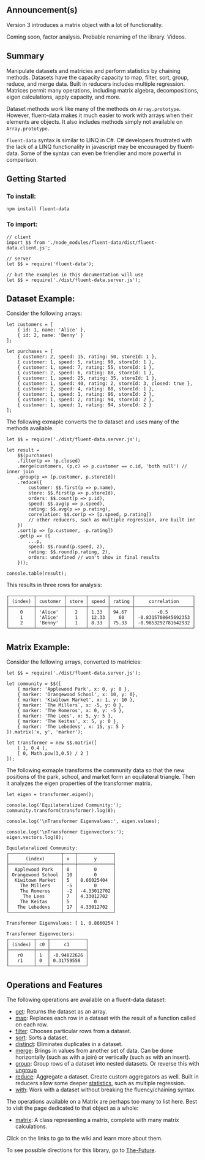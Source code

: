 
## Announcement(s)

Version 3 introduces a matrix object with a lot of functionality.

Coming soon, factor analysis.  Probable renaming of the library.  Videos.

## Summary 

Manipulate datasets and matricies and perform statistics by chaining methods.  Datasets have the capacity capacity to map, filter, sort, group, reduce, and merge data.  Built in reducers includes multiple regression.  Matrices permit many operations, including matrix algebra, decompositions, eigen calculations, apply capacity, and more.

Dataset methods work like many of the methods on `Array.prototype`.  However, fluent-data makes it much easier to work with arrays when their elements are objects.  It also includes methods simply not available on `Array.prototype`.   

`fluent-data` syntax is similar to LINQ in C#.  C# developers frustrated with the lack of a LINQ functionality in javascript may be encouraged by fluent-data.  Some of the syntax can even be friendlier and more powerful in comparison.   

## Getting Started

### To install:

    npm install fluent-data

### To import:

    // client
    import $$ from './node_modules/fluent-data/dist/fluent-data.client.js';

    // server
    let $$ = require('fluent-data');

    // but the examples in this documentation will use
    let $$ = require('./dist/fluent-data.server.js');

## Dataset Example:

Consider the following arrays:

[javascript]: # (id=import)

    let customers = [
        { id: 1, name: 'Alice' },
        { id: 2, name: 'Benny' } 
    ];

    let purchases = [
        { customer: 2, speed: 15, rating: 50, storeId: 1 },
        { customer: 1, speed: 5, rating: 90, storeId: 1 },
        { customer: 1, speed: 7, rating: 55, storeId: 1 },
        { customer: 2, speed: 6, rating: 88, storeId: 1 },
        { customer: 1, speed: 25, rating: 35, storeId: 1 },
        { customer: 1, speed: 40, rating: 2, storeId: 3, closed: true },
        { customer: 2, speed: 4, rating: 88, storeId: 1 },
        { customer: 1, speed: 1, rating: 96, storeId: 2 },
        { customer: 1, speed: 2, rating: 94, storeId: 2 },
        { customer: 1, speed: 1, rating: 94, storeId: 2 }
    ];


[--]: # ()

The following exmaple converts the to dataset and uses many of the methods available.

[javascript]: # (log=true,setup=import)

    let $$ = require('./dist/fluent-data.server.js');

    let result = 
        $$(purchases)
        .filter(p => !p.closed)
        .merge(customers, (p,c) => p.customer == c.id, 'both null') // inner join
        .group(p => [p.customer, p.storeId]) 
        .reduce({
            customer: $$.first(p => p.name),
            store: $$.first(p => p.storeId),
            orders: $$.count(p => p.id), 
            speed: $$.avg(p => p.speed),
            rating: $$.avg(p => p.rating),
            correlation: $$.cor(p => [p.speed, p.rating]) 
            // other reducers, such as multiple regression, are built in!
        })
        .sort(p => [p.customer, -p.rating])
        .get(p => ({
            ...p, 
            speed: $$.round(p.speed, 2),
            rating: $$.round(p.rating, 2),
            orders: undefined // won't show in final results
        }));

    console.table(result);


[--]: # ()

This results in three rows for analysis:

[javascript]: # (output=true)

    ┌─────────┬──────────┬───────┬───────┬────────┬─────────────────────┐
    │ (index) │ customer │ store │ speed │ rating │     correlation     │
    ├─────────┼──────────┼───────┼───────┼────────┼─────────────────────┤
    │    0    │ 'Alice'  │   2   │ 1.33  │ 94.67  │        -0.5         │
    │    1    │ 'Alice'  │   1   │ 12.33 │   60   │ -0.8315708645692353 │
    │    2    │ 'Benny'  │   1   │ 8.33  │ 75.33  │ -0.9853292781642932 │
    └─────────┴──────────┴───────┴───────┴────────┴─────────────────────┘

[--]: # ()

## Matrix Example:

Consider the following arrays, converted to matricies:

[javascript]: # (id=mxImport)

    let $$ = require('./dist/fluent-data.server.js');

    let community = $$([
        { marker: 'Applewood Park', x: 0, y: 0 },
        { marker: 'Orangewood School', x: 10, y: 0},
        { marker: 'Kiwitown Market', x: 1, y: 10 },
        { marker: `The Millers`, x: -5, y: 0 },
        { marker: 'The Romeros', x: 0, y: -5 },
        { marker: 'The Lees', x: 5, y: 5 },
        { marker: 'The Keitas', x: 5, y: 0 },
        { marker: 'The Lebedevs', x: 15, y: 5 }
    ]).matrix('x, y', 'marker');

    let transformer = new $$.matrix([
        [ 1, 0.4 ],
        [ 0, Math.pow(3,0.5) / 2 ]
    ]);


[--]: # ()

The following exmaple transforms the community data so that the new 
positions of the park, school, and market form an equilateral triangle. 
Then it analyzes the eigen properties of the transformer matrix.

[javascript]: # (log=true,setup=mxImport)

    let eigen = transformer.eigen();
    
    console.log('Equilateralized Community:');
    community.transform(transformer).log(8);
    
    console.log('\nTransformer Eigenvalues:', eigen.values);
        
    console.log('\nTransformer Eigenvectors:');
    eigen.vectors.log(8); 


[--]: # ()

[javascript]: # (output=true)

    Equilateralized Community:
    ┌───────────────────┬────┬─────────────┐
    │      (index)      │ x  │      y      │
    ├───────────────────┼────┼─────────────┤
    │  Applewood Park   │ 0  │      0      │
    │ Orangewood School │ 10 │      0      │
    │  Kiwitown Market  │ 5  │ 8.66025404  │
    │    The Millers    │ -5 │      0      │
    │    The Romeros    │ -2 │ -4.33012702 │
    │     The Lees      │ 7  │ 4.33012702  │
    │    The Keitas     │ 5  │      0      │
    │   The Lebedevs    │ 17 │ 4.33012702  │
    └───────────────────┴────┴─────────────┘
    
    Transformer Eigenvalues: [ 1, 0.8660254 ]
    
    Transformer Eigenvectors:
    ┌─────────┬────┬─────────────┐
    │ (index) │ c0 │     c1      │
    ├─────────┼────┼─────────────┤
    │   r0    │ 1  │ -0.94822626 │
    │   r1    │ 0  │ 0.31759558  │
    └─────────┴────┴─────────────┘

[--]: # ()

## Operations and Features

The following operations are available on a fluent-data dataset:

* [get](https://github.com/paulwilcox/fluent-data/wiki/Map-and-Get#Getting): Returns the dataset as an array.
* [map](https://github.com/paulwilcox/fluent-data/wiki/Map-and-Get#Mapping): Replaces each row in a dataset with the result of 
  a function called on each row. 
* [filter](https://github.com/paulwilcox/fluent-data/wiki/Filtering): Chooses particular rows from a dataset. 
* [sort](https://github.com/paulwilcox/fluent-data/wiki/Sorting): Sorts a dataset.  
* [distinct](https://github.com/paulwilcox/fluent-data/wiki/Distinct): Eliminates duplicates in a dataset.
* [merge](https://github.com/paulwilcox/fluent-data/wiki/Merging): Brings in values from another set of data.  Can be done 
  horizontally (such as with a join) or vertically (such as with an insert).
* [group](https://github.com/paulwilcox/fluent-data/wiki/Grouping): Group rows of a dataset into nested datasets.  Or reverse 
  this with [ungroup](https://github.com/paulwilcox/fluent-data/wiki/Grouping#Ungrouping-Rows)
* [reduce](https://github.com/paulwilcox/fluent-data/wiki/Reducing): Aggregate a dataset.  Create custom aggregators as well. 
  Built in reducers allow some deeper [statistics](https://github.com/paulwilcox/fluent-data/wiki/Statistics), such as multiple 
  regression.
* [with](https://github.com/paulwilcox/fluent-data/wiki/With): Work with a dataset without breaking the fluency/chaining
  syntax. 

The operations available on a Matrix are perhaps too many to list here.  Best
to visit the page dedicated to that object as a whole:

* [matrix](https://github.com/paulwilcox/fluent-data/wiki/Matrix): A class representing a matrix, complete with many matrix
  calculations.

Click on the links to go to the wiki and learn more about them.

To see possible directions for this library, go to [The-Future](https://github.com/paulwilcox/fluent-data/wiki/The-Future).




































